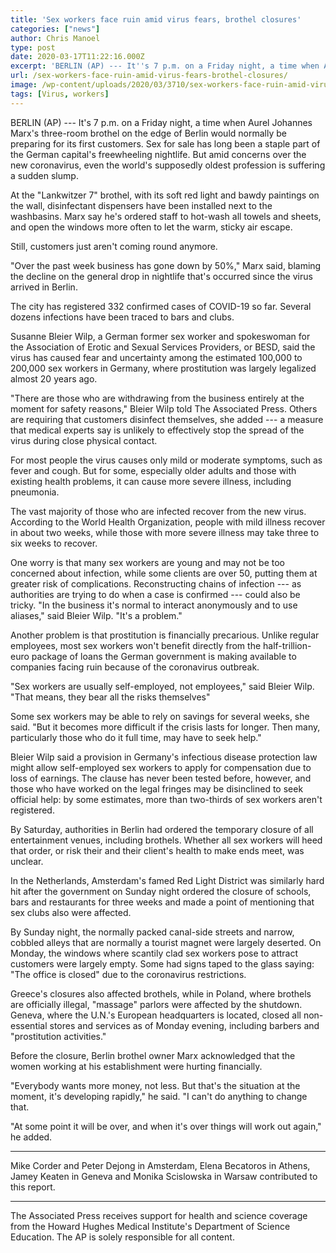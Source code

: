 ```yaml
---
title: 'Sex workers face ruin amid virus fears, brothel closures'
categories: ["news"]
author: Chris Manoel
type: post
date: 2020-03-17T11:22:16.000Z
excerpt: 'BERLIN (AP) --- It''s 7 p.m. on a Friday night, a time when Aurel Johannes Marx''s three-room brothel on the edge of Berlin would normally be preparing for its first customers. Sex for sale has long been a staple part of the German capital''s freewheeling nightlife. But amid concerns over the new coronavirus, even the&hellip;'
url: /sex-workers-face-ruin-amid-virus-fears-brothel-closures/
image: /wp-content/uploads/2020/03/3710/sex-workers-face-ruin-amid-virus-fears-brothel-closures.jpg
tags: [Virus, workers]
---
```


BERLIN (AP) --- It's 7 p.m. on a Friday night, a time when Aurel Johannes Marx's three-room brothel on the edge of Berlin would normally be preparing for its first customers. Sex for sale has long been a staple part of the German capital's freewheeling nightlife. But amid concerns over the new coronavirus, even the world's supposedly oldest profession is suffering a sudden slump.

At the "Lankwitzer 7" brothel, with its soft red light and bawdy paintings on the wall, disinfectant dispensers have been installed next to the washbasins. Marx say he's ordered staff to hot-wash all towels and sheets, and open the windows more often to let the warm, sticky air escape.

Still, customers just aren't coming round anymore.

"Over the past week business has gone down by 50%," Marx said, blaming the decline on the general drop in nightlife that's occurred since the virus arrived in Berlin.

The city has registered 332 confirmed cases of COVID-19 so far. Several dozens infections have been traced to bars and clubs.

Susanne Bleier Wilp, a German former sex worker and spokeswoman for the Association of Erotic and Sexual Services Providers, or BESD, said the virus has caused fear and uncertainty among the estimated 100,000 to 200,000 sex workers in Germany, where prostitution was largely legalized almost 20 years ago.

"There are those who are withdrawing from the business entirely at the moment for safety reasons," Bleier Wilp told The Associated Press. Others are requiring that customers disinfect themselves, she added --- a measure that medical experts say is unlikely to effectively stop the spread of the virus during close physical contact.

For most people the virus causes only mild or moderate symptoms, such as fever and cough. But for some, especially older adults and those with existing health problems, it can cause more severe illness, including pneumonia.

The vast majority of those who are infected recover from the new virus. According to the World Health Organization, people with mild illness recover in about two weeks, while those with more severe illness may take three to six weeks to recover.

One worry is that many sex workers are young and may not be too concerned about infection, while some clients are over 50, putting them at greater risk of complications. Reconstructing chains of infection --- as authorities are trying to do when a case is confirmed --- could also be tricky. "In the business it's normal to interact anonymously and to use aliases," said Bleier Wilp. "It's a problem."

Another problem is that prostitution is financially precarious. Unlike regular employees, most sex workers won't benefit directly from the half-trillion-euro package of loans the German government is making available to companies facing ruin because of the coronavirus outbreak.

"Sex workers are usually self-employed, not employees," said Bleier Wilp. "That means, they bear all the risks themselves"

Some sex workers may be able to rely on savings for several weeks, she said. "But it becomes more difficult if the crisis lasts for longer. Then many, particularly those who do it full time, may have to seek help."

Bleier Wilp said a provision in Germany's infectious disease protection law might allow self-employed sex workers to apply for compensation due to loss of earnings. The clause has never been tested before, however, and those who have worked on the legal fringes may be disinclined to seek official help: by some estimates, more than two-thirds of sex workers aren't registered.

By Saturday, authorities in Berlin had ordered the temporary closure of all entertainment venues, including brothels. Whether all sex workers will heed that order, or risk their and their client's health to make ends meet, was unclear.

In the Netherlands, Amsterdam's famed Red Light District was similarly hard hit after the government on Sunday night ordered the closure of schools, bars and restaurants for three weeks and made a point of mentioning that sex clubs also were affected.

By Sunday night, the normally packed canal-side streets and narrow, cobbled alleys that are normally a tourist magnet were largely deserted. On Monday, the windows where scantily clad sex workers pose to attract customers were largely empty. Some had signs taped to the glass saying: "The office is closed" due to the coronavirus restrictions.

Greece's closures also affected brothels, while in Poland, where brothels are officially illegal, "massage" parlors were affected by the shutdown. Geneva, where the U.N.'s European headquarters is located, closed all non-essential stores and services as of Monday evening, including barbers and "prostitution activities."

Before the closure, Berlin brothel owner Marx acknowledged that the women working at his establishment were hurting financially.

"Everybody wants more money, not less. But that's the situation at the moment, it's developing rapidly," he said. "I can't do anything to change that.

"At some point it will be over, and when it's over things will work out again," he added.

* * *

Mike Corder and Peter Dejong in Amsterdam, Elena Becatoros in Athens, Jamey Keaten in Geneva and Monika Scislowska in Warsaw contributed to this report.

* * *

The Associated Press receives support for health and science coverage from the Howard Hughes Medical Institute's Department of Science Education. The AP is solely responsible for all content.
